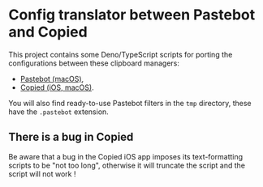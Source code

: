 # Config translator between Pastebot and Copied

This project contains some Deno/TypeScript scripts for porting the configurations between these clipboard managers:

- [Pastebot (macOS)](https://tapbots.com/pastebot/help/),
- [Copied (iOS, macOS)](https://docs.copied.app/#/ios/quickstart).

You will also find ready-to-use Pastebot filters in the `tmp` directory, these have the `.pastebot` extension.

## There is a bug in Copied

Be aware that a bug in the Copied iOS app imposes its text-formatting scripts to be "not too long", otherwise it will truncate the script and the script will not work !
